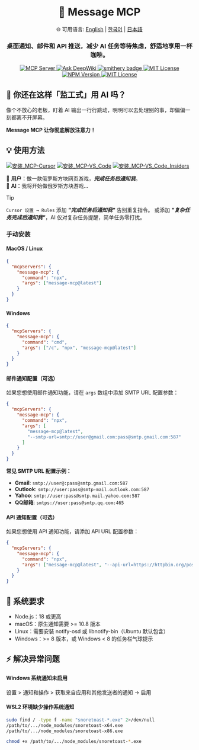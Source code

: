 <div align="center">
  <h1>💬 Message MCP</h1>
  <p>
    🌐 可用语言:
    <a href="README.md">English</a> |
    <a href="README.ko.md">한국어</a> |
    <a href="README.ja.md">日本語</a>
  </p>
  <h3>桌面通知、邮件和 API 推送，减少 AI 任务等待焦虑，舒适地享用一杯咖啡。​</h3>
  <a href="#">
    <img src="https://badge.mcpx.dev?type=server" title="MCP Server"/>
  </a>
  <a href="https://deepwiki.com/gimjin/message-mcp">
    <img src="https://deepwiki.com/badge.svg" alt="Ask DeepWiki">
  </a>
  <a href="https://smithery.ai/server/@gimjin/message-mcp">
    <img src="https://smithery.ai/badge/@gimjin/message-mcp" alt="smithery badge">
  </a>
  <a href="https://github.com/gimjin/message-mcp/blob/main/.github/workflows/ci.yml">
    <img src="https://img.shields.io/github/actions/workflow/status/gimjin/message-mcp/ci.yml" alt="MIT License">
  </a>
  <a href="https://www.npmjs.com/package/message-mcp">
    <img src="https://img.shields.io/npm/v/message-mcp" alt="NPM Version">
  </a>
  <a href="https://github.com/gimjin/message-mcp/blob/main/LICENSE">
    <img src="https://img.shields.io/github/license/gimjin/message-mcp" alt="MIT License">
  </a>
</div>

## 🤔 你还在这样「监工式」用 AI 吗？

像个不放心的老板，盯着 AI 输出一行行跳动，明明可以去处理别的事，却偏偏一刻都离不开屏幕。

**Message MCP 让你彻底解放注意力！**

## 💡 使用方法

[![安装_MCP-Cursor](https://img.shields.io/badge/安装_MCP-Cursor-171717)](https://cursor.com/install-mcp?name=message-mcp&config=eyJjb21tYW5kIjogIm5weCIsImFyZ3MiOiBbIm1lc3NhZ2UtbWNwQGxhdGVzdCJdfQ==) [![安装_MCP-VS_Code](https://img.shields.io/badge/安装_MCP-VS_Code-0098FF)](https://insiders.vscode.dev/redirect?url=vscode:mcp/install?{%22name%22:%22message-mcp%22,%22command%22:%22npx%22,%22args%22:[%22message-mcp@latest%22]}) [![安装_MCP-VS_Code_Insiders](https://img.shields.io/badge/安装_MCP-VS_Code_Insiders-24bfa5)](https://insiders.vscode.dev/redirect?url=vscode-insiders:mcp/install?{%22name%22:%22message-mcp%22,%22command%22:%22npx%22,%22args%22:[%22message-mcp@latest%22]})

🧑 **用户**：做一款俄罗斯方块网页游戏，**_完成任务后通知我_**。  
🤖 **AI**：我将开始做俄罗斯方块游戏...

> [!tip]
> `Cursor 设置 → Rules` 添加 **_"完成任务后通知我"_** 告别重复指令。
> 或添加 **_"复杂任务完成后通知我"_**，AI 仅对复杂任务提醒，简单任务零打扰。

### 手动安装

#### MacOS / Linux

```json
{
  "mcpServers": {
    "message-mcp": {
      "command": "npx",
      "args": ["message-mcp@latest"]
    }
  }
}
```

#### Windows

```json
{
  "mcpServers": {
    "message-mcp": {
      "command": "cmd",
      "args": ["/c", "npx", "message-mcp@latest"]
    }
  }
}
```

#### 邮件通知配置（可选）

如果您想使用邮件通知功能，请在 `args` 数组中添加 SMTP URL 配置参数：

```json
{
  "mcpServers": {
    "message-mcp": {
      "command": "npx",
      "args": [
        "message-mcp@latest",
        "--smtp-url=smtp://user@gmail.com:pass@smtp.gmail.com:587"
      ]
    }
  }
}
```

**常见 SMTP URL 配置示例：**

- **Gmail**: `smtp://user@:pass@smtp.gmail.com:587`
- **Outlook**: `smtp://user:pass@smtp-mail.outlook.com:587`
- **Yahoo**: `smtp://user:pass@smtp.mail.yahoo.com:587`
- **QQ邮箱**: `smtps://user:pass@smtp.qq.com:465`

#### API 通知配置（可选）

如果您想使用 API 通知功能，请添加 API URL 配置参数：

```json
{
  "mcpServers": {
    "message-mcp": {
      "command": "npx",
      "args": ["message-mcp@latest", "--api-url=https://httpbin.org/post"]
    }
  }
}
```

## 📌 系统要求

- Node.js：18 或更高
- macOS：原生通知需要 >= 10.8 版本
- Linux：需要安装 notify-osd 或 libnotify-bin（Ubuntu 默认包含）
- Windows：>= 8 版本，或 Windows < 8 的任务栏气球提示

## ⚡ 解决异常问题

#### Windows 系统通知未启用

设置 > 通知和操作 > 获取来自应用和其他发送者的通知 → 启用

#### WSL2 环境缺少操作系统通知

```bash
sudo find / -type f -name "snoretoast-*.exe" 2>/dev/null
/path/to/.../node_modules/snoretoast-x64.exe
/path/to/.../node_modules/snoretoast-x86.exe

chmod +x /path/to/.../node_modules/snoretoast-*.exe
```
